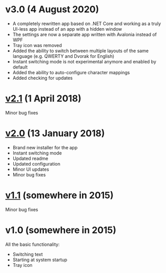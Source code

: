 # v3.0 (4 August 2020)

- A completely rewritten app based on .NET Core and working as a truly UI-less app instead of an app with a hidden
window
- The settings are now a separate app written with Avalonia instead of WPF
- Tray icon was removed
- Added the ability to switch between multiple layouts of the same language (e.g. QWERTY and Dvorak for English)
- Instant switching mode is not experimental anymore and enabled by default
- Added the ability to auto-configure character mappings
- Added checking for updates

# [v2.1](https://github.com/TolikPylypchuk/KeyboardSwitch/releases/tag/v2.1) (1 April 2018)

Minor bug fixes

# [v2.0](https://github.com/TolikPylypchuk/KeyboardSwitch/releases/tag/v2.0) (13 January 2018)

- Brand new installer for the app
- Instant switching mode
- Updated readme
- Updated configuration
- Minor UI updates
- Minor bug fixes

# [v1.1](https://github.com/TolikPylypchuk/KeyboardSwitch/releases/tag/v1.1) (somewhere in 2015)

Minor bug fixes

# v1.0 (somewhere in 2015)

All the basic functionality:

- Switching text
- Starting at system startup
- Tray icon

